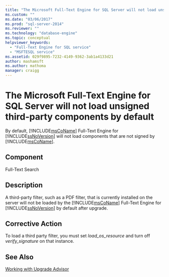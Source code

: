 ```yaml
---
title: "The Microsoft Full-Text Engine for SQL Server will not load unsigned third-party components by default | Microsoft Docs"
ms.custom: ""
ms.date: "03/06/2017"
ms.prod: "sql-server-2014"
ms.reviewer: ""
ms.technology: "database-engine"
ms.topic: conceptual
helpviewer_keywords: 
  - "Full-Text Engine for SQL service"
  - "MSFTESQL service"
ms.assetid: 029f9895-7232-4149-9362-3ab1a4133d21
author: mashamsft
ms.author: mathoma
manager: craigg
---
```

# The Microsoft Full-Text Engine for SQL Server will not load unsigned third-party components by default
  By default, [!INCLUDE[msCoName](../../includes/msconame-md.md)] Full-Text Engine for [!INCLUDE[ssNoVersion](../../includes/ssnoversion-md.md)] will not load components that are not signed by [!INCLUDE[msCoName](../../includes/msconame-md.md)].  
  
## Component  
 Full-Text Search  
  
## Description  
 A third-party filter, such as a PDF filter, that is currently installed on the server will not be loaded by the [!INCLUDE[msCoName](../../includes/msconame-md.md)] Full-Text Engine for [!INCLUDE[ssNoVersion](../../includes/ssnoversion-md.md)] by default after upgrade.  
  
## Corrective Action  
 To load a third party filter, you must set *load_os_resource* and turn off *verify_signature* on that instance.  
  
## See Also  
 [Working with Upgrade Advisor](../../../2014/sql-server/install/working-with-upgrade-advisor.md)  
  
  
